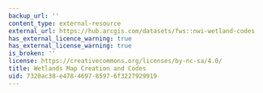 ```yaml
---
backup_url: ''
content_type: external-resource
external_url: https://hub.arcgis.com/datasets/fws::nwi-wetland-codes
has_external_licence_warning: true
has_external_license_warning: true
is_broken: ''
license: https://creativecommons.org/licenses/by-nc-sa/4.0/
title: Wetlands Map Creation and Codes
uid: 7320ac38-e478-4697-8597-6f3227929919
---
```

